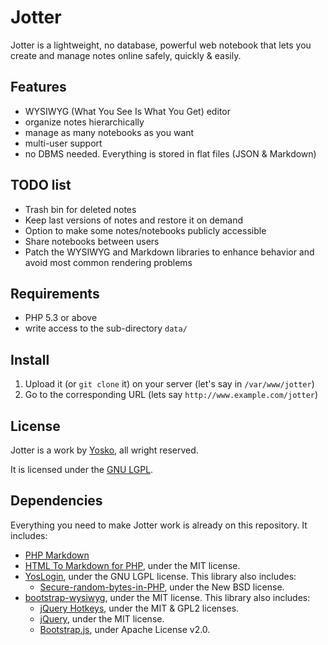 # Jotter

Jotter is a lightweight, no database, powerful web notebook that lets you create and manage notes online safely, quickly & easily.

## Features

- WYSIWYG (What You See Is What You Get) editor
- organize notes hierarchically
- manage as many notebooks as you want
- multi-user support
- no DBMS needed. Everything is stored in flat files (JSON & Markdown)

## TODO list

- Trash bin for deleted notes
- Keep last versions of notes and restore it on demand
- Option to make some notes/notebooks publicly accessible
- Share notebooks between users
- Patch the WYSIWYG and Markdown libraries to enhance behavior and avoid most common rendering problems

## Requirements

- PHP 5.3 or above
- write access to the sub-directory `data/`

## Install

1. Upload it (or `git clone` it) on your server (let's say in `/var/www/jotter`)
2. Go to the corresponding URL (lets say `http://www.example.com/jotter`)

## License

Jotter is a work by [Yosko](http://www.yosko.net), all wright reserved.

It is licensed under the [GNU LGPL](http://www.gnu.org/licenses/lgpl.html).

## Dependencies

Everything you need to make Jotter work is already on this repository. It includes:

- [PHP Markdown](https://github.com/michelf/php-markdown/)
- [HTML To Markdown for PHP](https://github.com/nickcernis/html-to-markdown), under the MIT license.
- [YosLogin](https://github.com/yosko/yoslogin), under the GNU LGPL license. This library also includes:
  - [Secure-random-bytes-in-PHP](https://github.com/GeorgeArgyros/Secure-random-bytes-in-PHP/), under the New BSD license.
- [bootstrap-wysiwyg](http://github.com/mindmup/bootstrap-wysiwyg), under the MIT license. This library also includes:
  - [jQuery Hotkeys](http://github.com/tzuryby/jquery.hotkeys), under the MIT & GPL2 licenses.
  - [jQuery](jquery.org), under the MIT license.
  - [Bootstrap.js](http://twitter.github.com/bootstrap/), under Apache License v2.0.